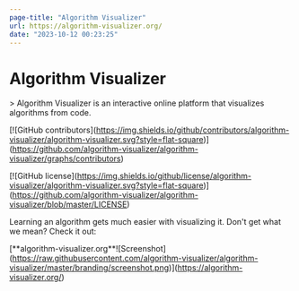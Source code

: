 ```yaml
---
page-title: "Algorithm Visualizer"
url: https://algorithm-visualizer.org/
date: "2023-10-12 00:23:25"
---
```

# Algorithm Visualizer

\> Algorithm Visualizer is an interactive online platform that visualizes algorithms from code.

\[!\[GitHub contributors\](https://img.shields.io/github/contributors/algorithm-visualizer/algorithm-visualizer.svg?style=flat-square)\](https://github.com/algorithm-visualizer/algorithm-visualizer/graphs/contributors)

\[!\[GitHub license\](https://img.shields.io/github/license/algorithm-visualizer/algorithm-visualizer.svg?style=flat-square)\](https://github.com/algorithm-visualizer/algorithm-visualizer/blob/master/LICENSE)

Learning an algorithm gets much easier with visualizing it. Don't get what we mean? Check it out:

\[\*\*algorithm-visualizer.org\*\*!\[Screenshot\](https://raw.githubusercontent.com/algorithm-visualizer/algorithm-visualizer/master/branding/screenshot.png)\](https://algorithm-visualizer.org/)

